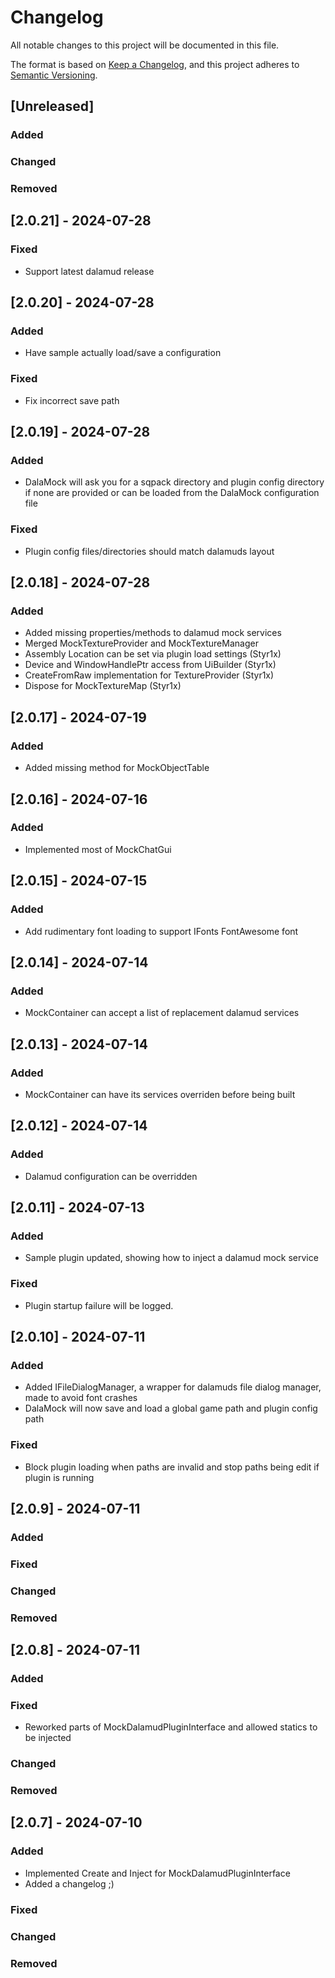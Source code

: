 # Changelog

All notable changes to this project will be documented in this file.

The format is based on [Keep a Changelog](https://keepachangelog.com/en/1.1.0/),
and this project adheres to [Semantic Versioning](https://semver.org/spec/v2.0.0.html).

## [Unreleased]

### Added

### Changed

### Removed

## [2.0.21] - 2024-07-28

### Fixed

- Support latest dalamud release

## [2.0.20] - 2024-07-28

### Added

- Have sample actually load/save a configuration

### Fixed

- Fix incorrect save path


## [2.0.19] - 2024-07-28

### Added

- DalaMock will ask you for a sqpack directory and plugin config directory if none are provided or can be loaded from the DalaMock configuration file

### Fixed
- Plugin config files/directories should match dalamuds layout

## [2.0.18] - 2024-07-28

### Added

- Added missing properties/methods to dalamud mock services
- Merged MockTextureProvider and MockTextureManager
- Assembly Location can be set via plugin load settings (Styr1x)
- Device and WindowHandlePtr access from UiBuilder (Styr1x)
- CreateFromRaw implementation for TextureProvider (Styr1x)
- Dispose for MockTextureMap (Styr1x)


## [2.0.17] - 2024-07-19

### Added

- Added missing method for MockObjectTable


## [2.0.16] - 2024-07-16

### Added

- Implemented most of MockChatGui

## [2.0.15] - 2024-07-15

### Added

- Add rudimentary font loading to support IFonts FontAwesome font

## [2.0.14] - 2024-07-14

### Added

- MockContainer can accept a list of replacement dalamud services

## [2.0.13] - 2024-07-14

### Added

- MockContainer can have its services overriden before being built

## [2.0.12] - 2024-07-14

### Added

- Dalamud configuration can be overridden

## [2.0.11] - 2024-07-13

### Added

- Sample plugin updated, showing how to inject a dalamud mock service

### Fixed

- Plugin startup failure will be logged.

## [2.0.10] - 2024-07-11

### Added

- Added IFileDialogManager, a wrapper for dalamuds file dialog manager, made to avoid font crashes
- DalaMock will now save and load a global game path and plugin config path

### Fixed

- Block plugin loading when paths are invalid and stop paths being edit if plugin is running

## [2.0.9] - 2024-07-11

### Added

### Fixed

### Changed

### Removed

## [2.0.8] - 2024-07-11

### Added

### Fixed

- Reworked parts of MockDalamudPluginInterface and allowed statics to be injected

### Changed

### Removed


## [2.0.7] - 2024-07-10

### Added

- Implemented Create and Inject for MockDalamudPluginInterface
- Added a changelog ;)

### Fixed

### Changed

### Removed